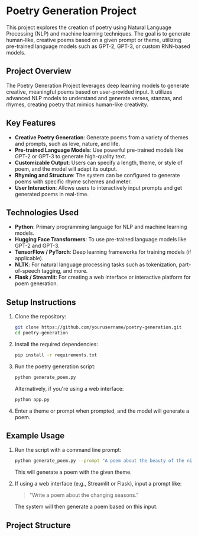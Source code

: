# Poetry Generation Project

This project explores the creation of poetry using Natural Language Processing (NLP) and machine learning techniques. The goal is to generate human-like, creative poems based on a given prompt or theme, utilizing pre-trained language models such as GPT-2, GPT-3, or custom RNN-based models.

## Project Overview

The Poetry Generation Project leverages deep learning models to generate creative, meaningful poems based on user-provided input. It utilizes advanced NLP models to understand and generate verses, stanzas, and rhymes, creating poetry that mimics human-like creativity.

## Key Features

- **Creative Poetry Generation**: Generate poems from a variety of themes and prompts, such as love, nature, and life.
- **Pre-trained Language Models**: Use powerful pre-trained models like GPT-2 or GPT-3 to generate high-quality text.
- **Customizable Output**: Users can specify a length, theme, or style of poem, and the model will adapt its output.
- **Rhyming and Structure**: The system can be configured to generate poems with specific rhyme schemes and meter.
- **User Interaction**: Allows users to interactively input prompts and get generated poems in real-time.

## Technologies Used

- **Python**: Primary programming language for NLP and machine learning models.
- **Hugging Face Transformers**: To use pre-trained language models like GPT-2 and GPT-3.
- **TensorFlow / PyTorch**: Deep learning frameworks for training models (if applicable).
- **NLTK**: For natural language processing tasks such as tokenization, part-of-speech tagging, and more.
- **Flask / Streamlit**: For creating a web interface or interactive platform for poem generation.

## Setup Instructions

1. Clone the repository:

    ```bash
    git clone https://github.com/yourusername/poetry-generation.git
    cd poetry-generation
    ```

2. Install the required dependencies:

    ```bash
    pip install -r requirements.txt
    ```

3. Run the poetry generation script:

    ```bash
    python generate_poem.py
    ```

    Alternatively, if you're using a web interface:

    ```bash
    python app.py
    ```

4. Enter a theme or prompt when prompted, and the model will generate a poem.

## Example Usage

1. Run the script with a command line prompt:

    ```bash
    python generate_poem.py --prompt "A poem about the beauty of the night"
    ```

    This will generate a poem with the given theme.

2. If using a web interface (e.g., Streamlit or Flask), input a prompt like:

    > "Write a poem about the changing seasons."

    The system will then generate a poem based on this input.

## Project Structure

